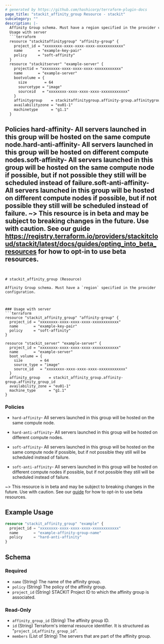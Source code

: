 ```yaml
---
# generated by https://github.com/hashicorp/terraform-plugin-docs
page_title: "stackit_affinity_group Resource - stackit"
subcategory: ""
description: |-
  Affinity Group schema. Must have a region specified in the provider configuration.
  Usage with server
  ```terraform
  resource "stackitaffinitygroup" "affinity-group" {
    project_id = "xxxxxxxx-xxxx-xxxx-xxxx-xxxxxxxxxxxx"
    name       = "example-key-pair"
    policy     = "soft-affinity"
  }
  resource "stackitserver" "example-server" {
    projectid = "xxxxxxxx-xxxx-xxxx-xxxx-xxxxxxxxxxxx"
    name       = "example-server"
    bootvolume = {
      size        = 64
      sourcetype = "image"
      sourceid   = "xxxxxxxx-xxxx-xxxx-xxxx-xxxxxxxxxxxx"
    }
    affinitygroup    = stackitaffinitygroup.affinity-group.affinitygroupid
    availabilityzone = "eu01-1"
    machinetype      = "g1.1"
  }
  ```
  Policies
  hard-affinity- All servers launched in this group will be hosted on the same compute node.hard-anti-affinity- All servers launched in this group will be
  hosted on different compute nodes.soft-affinity- All servers launched in this group will be hosted
  on the same compute node if possible, but if not possible they still will be scheduled instead of failure.soft-anti-affinity- All servers launched in this group will be hosted on different compute nodes if possible,
  but if not possible they still will be scheduled instead of failure.
  ~> This resource is in beta and may be subject to breaking changes in the future. Use with caution. See our guide https://registry.terraform.io/providers/stackitcloud/stackit/latest/docs/guides/opting_into_beta_resources for how to opt-in to use beta resources.
---
```


# stackit_affinity_group (Resource)

Affinity Group schema. Must have a `region` specified in the provider configuration.



### Usage with server
```terraform
resource "stackit_affinity_group" "affinity-group" {
  project_id = "xxxxxxxx-xxxx-xxxx-xxxx-xxxxxxxxxxxx"
  name       = "example-key-pair"
  policy     = "soft-affinity"
}

resource "stackit_server" "example-server" {
  project_id = "xxxxxxxx-xxxx-xxxx-xxxx-xxxxxxxxxxxx"
  name       = "example-server"
  boot_volume = {
    size        = 64
    source_type = "image"
    source_id   = "xxxxxxxx-xxxx-xxxx-xxxx-xxxxxxxxxxxx"
  }
  affinity_group    = stackit_affinity_group.affinity-group.affinity_group_id
  availability_zone = "eu01-1"
  machine_type      = "g1.1"
}

```

### Policies

* `hard-affinity`- All servers launched in this group will be hosted on the same compute node.

* `hard-anti-affinity`- All servers launched in this group will be
    hosted on different compute nodes.

* `soft-affinity`- All servers launched in this group will be hosted
    on the same compute node if possible, but if not possible they still will be scheduled instead of failure.

* `soft-anti-affinity`- All servers launched in this group will be hosted on different compute nodes if possible,
	but if not possible they still will be scheduled instead of failure.


~> This resource is in beta and may be subject to breaking changes in the future. Use with caution. See our [guide](https://registry.terraform.io/providers/stackitcloud/stackit/latest/docs/guides/opting_into_beta_resources) for how to opt-in to use beta resources.

## Example Usage

```terraform
resource "stackit_affinity_group" "example" {
  project_id = "xxxxxxxx-xxxx-xxxx-xxxx-xxxxxxxxxxxx"
  name       = "example-affinity-group-name"
  policy     = "hard-anti-affinity"
}
```

<!-- schema generated by tfplugindocs -->
## Schema

### Required

- `name` (String) The name of the affinity group.
- `policy` (String) The policy of the affinity group.
- `project_id` (String) STACKIT Project ID to which the affinity group is associated.

### Read-Only

- `affinity_group_id` (String) The affinity group ID.
- `id` (String) Terraform's internal resource identifier. It is structured as "`project_id`,`affinity_group_id`".
- `members` (List of String) The servers that are part of the affinity group.
